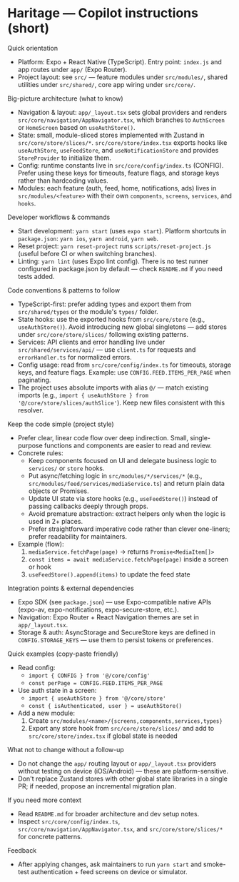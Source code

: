 <!--
Guidance for AI coding assistants working on Haritage (React Native + Expo)
Keep this short and actionable. Reference key files and conventions so the agent can be productive immediately.
-->

# Haritage — Copilot instructions (short)

Quick orientation

- Platform: Expo + React Native (TypeScript). Entry point: `index.js` and app routes under `app/` (Expo Router).
- Project layout: see `src/` — feature modules under `src/modules/`, shared utilities under `src/shared/`, core app wiring under `src/core/`.

Big-picture architecture (what to know)

- Navigation & layout: `app/_layout.tsx` sets global providers and renders `src/core/navigation/AppNavigator.tsx`, which branches to `AuthScreen` or `HomeScreen` based on `useAuthStore()`.
- State: small, module-sliced stores implemented with Zustand in `src/core/store/slices/*`. `src/core/store/index.tsx` exports hooks like `useAuthStore`, `useFeedStore`, and `useNotificationStore` and provides `StoreProvider` to initialize them.
- Config: runtime constants live in `src/core/config/index.ts` (CONFIG). Prefer using these keys for timeouts, feature flags, and storage keys rather than hardcoding values.
- Modules: each feature (auth, feed, home, notifications, ads) lives in `src/modules/<feature>` with their own `components`, `screens`, `services`, and `hooks`.

Developer workflows & commands

- Start development: `yarn start` (uses `expo start`). Platform shortcuts in `package.json`: `yarn ios`, `yarn android`, `yarn web`.
- Reset project: `yarn reset-project` runs `scripts/reset-project.js` (useful before CI or when switching branches).
- Linting: `yarn lint` (uses Expo lint config). There is no test runner configured in package.json by default — check `README.md` if you need tests added.

Code conventions & patterns to follow

- TypeScript-first: prefer adding types and export them from `src/shared/types` or the module's `types/` folder.
- State hooks: use the exported hooks from `src/core/store` (e.g., `useAuthStore()`). Avoid introducing new global singletons — add stores under `src/core/store/slices/` following existing patterns.
- Services: API clients and error handling live under `src/shared/services/api/` — use `client.ts` for requests and `errorHandler.ts` for normalized errors.
- Config usage: read from `src/core/config/index.ts` for timeouts, storage keys, and feature flags. Example: use `CONFIG.FEED.ITEMS_PER_PAGE` when paginating.
- The project uses absolute imports with alias `@/` — match existing imports (e.g., `import { useAuthStore } from '@/core/store/slices/authSlice'`). Keep new files consistent with this resolver.

Keep the code simple (project style)

- Prefer clear, linear code flow over deep indirection. Small, single-purpose functions and components are easier to read and review.
- Concrete rules:
  - Keep components focused on UI and delegate business logic to `services/` or `store` hooks.
  - Put async/fetching logic in `src/modules/*/services/*` (e.g., `src/modules/feed/services/mediaService.ts`) and return plain data objects or Promises.
  - Update UI state via store hooks (e.g., `useFeedStore()`) instead of passing callbacks deeply through props.
  - Avoid premature abstraction: extract helpers only when the logic is used in 2+ places.
  - Prefer straightforward imperative code rather than clever one-liners; prefer readability for maintainers.
- Example (flow):
  1. `mediaService.fetchPage(page)` -> returns `Promise<MediaItem[]>`
  2. `const items = await mediaService.fetchPage(page)` inside a screen or hook
  3. `useFeedStore().append(items)` to update the feed state

Integration points & external dependencies

- Expo SDK (see `package.json`) — use Expo-compatible native APIs (expo-av, expo-notifications, expo-secure-store, etc.).
- Navigation: Expo Router + React Navigation themes are set in `app/_layout.tsx`.
- Storage & auth: AsyncStorage and SecureStore keys are defined in `CONFIG.STORAGE_KEYS` — use them to persist tokens or preferences.

Quick examples (copy-paste friendly)

- Read config:
  - `import { CONFIG } from '@/core/config'`
  - `const perPage = CONFIG.FEED.ITEMS_PER_PAGE`
- Use auth state in a screen:
  - `import { useAuthStore } from '@/core/store'`
  - `const { isAuthenticated, user } = useAuthStore()`
- Add a new module:
  1. Create `src/modules/<name>/{screens,components,services,types}`
  2. Export any store hook from `src/core/store/slices/` and add to `src/core/store/index.tsx` if global state is needed

What not to change without a follow-up

- Do not change the `app/` routing layout or `app/_layout.tsx` providers without testing on device (iOS/Android) — these are platform-sensitive.
- Don't replace Zustand stores with other global state libraries in a single PR; if needed, propose an incremental migration plan.

If you need more context

- Read `README.md` for broader architecture and dev setup notes.
- Inspect `src/core/config/index.ts`, `src/core/navigation/AppNavigator.tsx`, and `src/core/store/slices/*` for concrete patterns.

Feedback

- After applying changes, ask maintainers to run `yarn start` and smoke-test authentication + feed screens on device or simulator.
